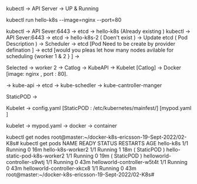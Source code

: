 
kubectl -> API Server -> UP & Running 

kubectl run hello-k8s --image=nginx --port=80 


kubectl -> API Sever:6443 -> etcd -> hello-k8s (Already existing ) 
kubectl -> API Sever:6443 -> etcd -> hello-k8s-2  ( Doen't exist ) -> Update etcd ( Pod Description ) -> Scheduler -> etcd [Pod Need to be create by provider defination ] -> ectd [would you pleas let how many nodes avilable for scheduling {worker 1 & 2 } ] -> 

Selected -> worker 2 -> Catlog -> KubeAPI -> Kubelet [Catlog] -> Docker [image: nginx , port : 80]. 


-> kube-api 
-> etcd 
-> kube-schedler
-> kube-cantroller-manger 



StaticPOD -> 

Kubelet -> config.yaml [StaticPOD : /etc/kubernetes/mainfest/] [mypod.yaml ]

kubelet -> mypod.yaml -> docker -> container 

kubectl get nodes 
root@master:~/docker-k8s-ericsson-19-Sept-2022/02-K8s# kubectl  get pods
NAME                           READY   STATUS    RESTARTS   AGE
hello-k8s                      1/1     Running   0          16m
hello-k8s-worker2              1/1     Running   1          18m    ( StaticPOD ) 
hello-static-pod-k8s-worker2   1/1     Running   0          19m    ( StaticPOD )
helloworld-controller-s9wtj    1/1     Running   0          43m
helloworld-controller-w5t4t    1/1     Running   0          43m
helloworld-controller-xkcx8    1/1     Running   0          43m
root@master:~/docker-k8s-ericsson-19-Sept-2022/02-K8s#

